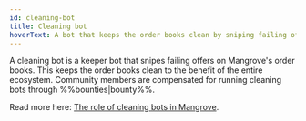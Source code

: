 ```yaml
---
id: cleaning-bot
title: Cleaning bot
hoverText: A bot that keeps the order books clean by sniping failing offers
---
```


A cleaning bot is a keeper bot that snipes failing offers on Mangrove's order books. This keeps the order books clean to the benefit of the entire ecosystem. Community members are compensated for running cleaning bots through %%bounties|bounty%%.

Read more here: [The role of cleaning bots in Mangrove](/docs/keeper-bots/background/the-role-of-cleaning-bots-in-mangrove).